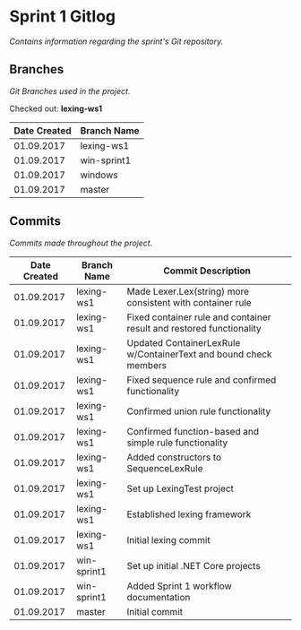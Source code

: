 # Sprint 1 Gitlog

_Contains information regarding the sprint's Git repository._

## Branches

_Git Branches used in the project._

Checked out: **lexing-ws1**

| Date Created | Branch Name |
| ------------ | ----------- |
| 01.09.2017   | lexing-ws1  |
| 01.09.2017   | win-sprint1 |
| 01.09.2017   | windows     |
| 01.09.2017   | master      |

## Commits

_Commits made throughout the project._

| Date Created | Branch Name | Commit Description |
| ------------ | ----------- | ------------------ |
| 01.09.2017   | lexing-ws1  | Made Lexer.Lex(string) more consistent with container rule |
| 01.09.2017   | lexing-ws1  | Fixed container rule and container result and restored functionality |
| 01.09.2017   | lexing-ws1  | Updated ContainerLexRule w/ContainerText and bound check members |
| 01.09.2017   | lexing-ws1  | Fixed sequence rule and confirmed functionality |
| 01.09.2017   | lexing-ws1  | Confirmed union rule functionality |
| 01.09.2017   | lexing-ws1  | Confirmed function-based and simple rule functionality |
| 01.09.2017   | lexing-ws1  | Added constructors to SequenceLexRule |
| 01.09.2017   | lexing-ws1  | Set up LexingTest project |
| 01.09.2017   | lexing-ws1  | Established lexing framework |
| 01.09.2017   | lexing-ws1  | Initial lexing commit |
| 01.09.2017   | win-sprint1 | Set up initial .NET Core projects |
| 01.09.2017   | win-sprint1 | Added Sprint 1 workflow documentation |
| 01.09.2017   | master      | Initial commit |